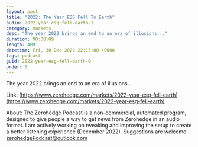 ```yaml
---
layout: post
title: "2022: The Year ESG Fell To Earth"
audio: 2022-year-esg-fell-earth-1
category: markets
desc: "The year 2022 brings an end to an era of illusions..."
duration: 00:08:09
length: 489
datetime: Fri, 30 Dec 2022 22:15:00 +0000
tags: podcast
guid: 2022-year-esg-fell-earth-0
order: 0
---
```

The year 2022 brings an end to an era of illusions...

Link: [https://www.zerohedge.com/markets/2022-year-esg-fell-earth](https://www.zerohedge.com/markets/2022-year-esg-fell-earth)

About: The Zerohedge Podcast is a non-commercial, automated program, designed to give people a way to get news from Zerohedge in an audio format.  I am actively working on tweaking and improving the setup to create a better listening experience (December 2022).  Suggestions are welcome: [zerohedgePodcast@outlook.com](mailto:zerohedgePodcast@outlook.com)